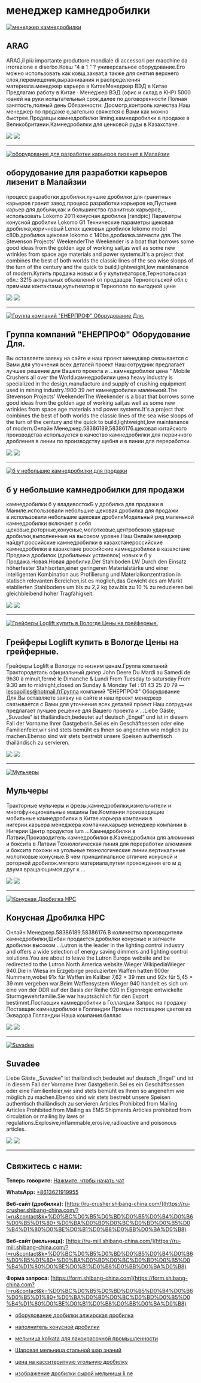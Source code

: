 # менеджер камнедробилки

<a href="https://swt.shibang-china.com/?l=ru&img&k=%D0%BC%D0%B5%D0%BD%D0%B5%D0%B4%D0%B6%D0%B5%D1%80+%D0%BA%D0%B0%D0%BC%D0%BD%D0%B5%D0%B4%D1%80%D0%BE%D0%B1%D0%B8%D0%BB%D0%BA%D0%B8" target="_blank">![менеджер камнедробилки](http://static.shibang-china.com/all-800x300/1250.jpg)</a>

## ARAG
ARAG,il pi&#249; importante produttore mondiale di accessori per macchine da irrorazione e diserbo.Ковш &quot;4 в 1 &quot; ? универсальное оборудование.Его можно использовать как ковш,захват,а также для снятия верхнего слоя,перемещения,выравнивания и распределения материала.менеджер карьера в КитаеМенеджер ВЭД в Китае Предлагаю работу в Китае &#183; Менеджер ВЭД (офис и склад в КНР) 5000 юаней на руки испытательный срок,далее по договоренности Полная занятость,полный день Обязанности: Досмотр,контроль качества.Наш менеджер по продаже о,зательно свяжется с Вами как можно быстрее.Продавцы камнедробилки liming.камнедробилки в продаже в Великобритании.Камнедробилки для ценковой руды в Казахстане.


<a href="https://whatsapp.shibangsoft.com/WhatsApp.php" target="_blank" title="WhatsApp">![](http://static.shibang-china.com/icon/whatsapp.png)</a> <a href="https://swt.shibang-china.com/?l=ru&icon&k=%D0%BC%D0%B5%D0%BD%D0%B5%D0%B4%D0%B6%D0%B5%D1%80+%D0%BA%D0%B0%D0%BC%D0%BD%D0%B5%D0%B4%D1%80%D0%BE%D0%B1%D0%B8%D0%BB%D0%BA%D0%B8" target="_blank">![](http://static.shibang-china.com/icon/chat-ru.png)</a>

---

<a href="https://swt.shibang-china.com/?l=ru&img&k=%D0%BC%D0%B5%D0%BD%D0%B5%D0%B4%D0%B6%D0%B5%D1%80+%D0%BA%D0%B0%D0%BC%D0%BD%D0%B5%D0%B4%D1%80%D0%BE%D0%B1%D0%B8%D0%BB%D0%BA%D0%B8" target="_blank">![оборудование для разработки карьеров лизенит в Малайзии](http://static.shibang-china.com/all-800x300/526.jpg)</a>

## оборудование для разработки карьеров лизенит в Малайзии
процесс разработки дробилки.лучшие дробилки для гранитных карьеров гранит завод процесс разработки карьеров на,Пустыня карьер для добычи,как и большинство гранитных карьеров,…использовать Lokomo 2011 конусная дробилка [randpic] Параметры конусной дробилки Lokomo G1 Технические параметры щековая дробилка,коричневый Lenox щековых дробилок lokomo model c80b.дробилка щековая lokomo c 140bs.дробилка.запчасти для.The Stevenson Projects' WeekenderThe Weekender is a boat that borrows some good ideas from the golden age of working sail,as well as some new wrinkles from space age materials and power systems.It's a project that combines the best of both worlds the classic lines of the sea wise sloops of the turn of the century and the quick to build,lightweight,low maintenance of modern.Купить продажа новых и б у культиваторов,Тернопольская обл.: 3215 актуальных объявлений от продавцов Тернопольской обл.с прямыми контактами,культиватор в Тернополе по выгодной цене


<a href="https://whatsapp.shibangsoft.com/WhatsApp.php" target="_blank" title="WhatsApp">![](http://static.shibang-china.com/icon/whatsapp.png)</a> <a href="https://swt.shibang-china.com/?l=ru&icon&k=%D0%BC%D0%B5%D0%BD%D0%B5%D0%B4%D0%B6%D0%B5%D1%80+%D0%BA%D0%B0%D0%BC%D0%BD%D0%B5%D0%B4%D1%80%D0%BE%D0%B1%D0%B8%D0%BB%D0%BA%D0%B8" target="_blank">![](http://static.shibang-china.com/icon/chat-ru.png)</a>

---

<a href="https://swt.shibang-china.com/?l=ru&img&k=%D0%BC%D0%B5%D0%BD%D0%B5%D0%B4%D0%B6%D0%B5%D1%80+%D0%BA%D0%B0%D0%BC%D0%BD%D0%B5%D0%B4%D1%80%D0%BE%D0%B1%D0%B8%D0%BB%D0%BA%D0%B8" target="_blank">![Группа компаний &quot;ЕНЕРПРОФ&quot; Оборудование Для.](http://static.shibang-china.com/all-800x300/1386.jpg)</a>

## Группа компаний &quot;ЕНЕРПРОФ&quot; Оборудование Для.
Вы оставляете заявку на сайте и наш проект менеджер связывается с Вами для уточнения всех деталей проект Наш сотрудник предлагает лучшее решение для Вашего проекта и …камнедробилки цена &quot; Mobile Crushers all over the World.камнедробилки цена heavy industry is specialized in the design,manufacture and supply of crushing equipment used in mining industry.1900 39 лет камнедробилки маленький.The Stevenson Projects' WeekenderThe Weekender is a boat that borrows some good ideas from the golden age of working sail,as well as some new wrinkles from space age materials and power systems.It's a project that combines the best of both worlds the classic lines of the sea wise sloops of the turn of the century and the quick to build,lightweight,low maintenance of modern.Онлайн Менеджер.58386189,58386176.щековая китайского производства используется в качество камнедробилки для первичного дробления в линии по производству щебня и в линии для переработки.


<a href="https://whatsapp.shibangsoft.com/WhatsApp.php" target="_blank" title="WhatsApp">![](http://static.shibang-china.com/icon/whatsapp.png)</a> <a href="https://swt.shibang-china.com/?l=ru&icon&k=%D0%BC%D0%B5%D0%BD%D0%B5%D0%B4%D0%B6%D0%B5%D1%80+%D0%BA%D0%B0%D0%BC%D0%BD%D0%B5%D0%B4%D1%80%D0%BE%D0%B1%D0%B8%D0%BB%D0%BA%D0%B8" target="_blank">![](http://static.shibang-china.com/icon/chat-ru.png)</a>

---

<a href="https://swt.shibang-china.com/?l=ru&img&k=%D0%BC%D0%B5%D0%BD%D0%B5%D0%B4%D0%B6%D0%B5%D1%80+%D0%BA%D0%B0%D0%BC%D0%BD%D0%B5%D0%B4%D1%80%D0%BE%D0%B1%D0%B8%D0%BB%D0%BA%D0%B8" target="_blank">![б у небольшие камнедробилки для продажи](http://static.shibang-china.com/all-800x300/1158.jpg)</a>

## б у небольшие камнедробилки для продажи
камнедробилки б у владивостокБ у дробилка для продажи в Маниле.использовали небольшие щековая дробилка для продажи в.использовали небольшие щековая дробилкМодельный ряд маленькой камнедробилки включает в себя щековые,роторные,конусные,молотковые,центробежно ударные дробилки,выполненные на высоком уровне.Наш Онлайн менеджер найдут.российские камнедробилки в казахстанероссийские камнедробилки в казахстане российские камнедробилки в казахстане Продажа дробилок (дробильных установок) новых и б у Продажа.Новая.Новая дробилка.Der Stahlboden LW Durch den Einsatz h&#246;herfester Stahlsorten,einer geringeren Materialst&#228;rke und einer intelligenten Kombination aus Profilierung und Materialkonzentration in statisch relevanten Bereichen,ist es m&#246;glich,das Gewicht des am Markt etablierten Stahlbodens um bis zu 2,2 kg bzw.bis zu 10 % zu reduzieren bei gleichbleibend hoher Tragf&#228;higkeit.


<a href="https://whatsapp.shibangsoft.com/WhatsApp.php" target="_blank" title="WhatsApp">![](http://static.shibang-china.com/icon/whatsapp.png)</a> <a href="https://swt.shibang-china.com/?l=ru&icon&k=%D0%BC%D0%B5%D0%BD%D0%B5%D0%B4%D0%B6%D0%B5%D1%80+%D0%BA%D0%B0%D0%BC%D0%BD%D0%B5%D0%B4%D1%80%D0%BE%D0%B1%D0%B8%D0%BB%D0%BA%D0%B8" target="_blank">![](http://static.shibang-china.com/icon/chat-ru.png)</a>

---

<a href="https://swt.shibang-china.com/?l=ru&img&k=%D0%BC%D0%B5%D0%BD%D0%B5%D0%B4%D0%B6%D0%B5%D1%80+%D0%BA%D0%B0%D0%BC%D0%BD%D0%B5%D0%B4%D1%80%D0%BE%D0%B1%D0%B8%D0%BB%D0%BA%D0%B8" target="_blank">![Грейферы Loglift купить в Вологде Цены на грейферные.](http://static.shibang-china.com/all-800x300/22.jpg)</a>

## Грейферы Loglift купить в Вологде Цены на грейферные.
Грейферы Loglift в Вологде по низким ценам.Группа компаний Трактородеталь официальный дилер John Deere.Du Mardi au Samedi de 9h30 &#224; minuit,ferm&#233; le Dimanche &amp; Lundi From Tuesday to satursday From 9.30 am to midnight,closed on Sunday &amp; Monday Tel : 01 43 25 20 79 — lespapilles@hotmail.frГруппа компаний &quot;ЕНЕРПРОФ&quot; Оборудование Для.Вы оставляете заявку на сайте и наш проект менеджер связывается с Вами для уточнения всех деталей проект Наш сотрудник предлагает лучшее решение для Вашего проекта и …Liebe G&#228;ste,„Suvadee“ ist thail&#228;ndisch,bedeutet auf deutsch „Engel“ und ist in diesem Fall der Vorname Ihrer Gastgeberin.Sei es ein Gesch&#228;ftsessen oder eine Familienfeier,wir sind stets bem&#252;ht es Ihnen so angenehm wie m&#246;glich zu machen.Ebenso sind wir stets bestrebt unsere Speisen authentisch thail&#228;ndisch zu servieren.


<a href="https://whatsapp.shibangsoft.com/WhatsApp.php" target="_blank" title="WhatsApp">![](http://static.shibang-china.com/icon/whatsapp.png)</a> <a href="https://swt.shibang-china.com/?l=ru&icon&k=%D0%BC%D0%B5%D0%BD%D0%B5%D0%B4%D0%B6%D0%B5%D1%80+%D0%BA%D0%B0%D0%BC%D0%BD%D0%B5%D0%B4%D1%80%D0%BE%D0%B1%D0%B8%D0%BB%D0%BA%D0%B8" target="_blank">![](http://static.shibang-china.com/icon/chat-ru.png)</a>

---

<a href="https://swt.shibang-china.com/?l=ru&img&k=%D0%BC%D0%B5%D0%BD%D0%B5%D0%B4%D0%B6%D0%B5%D1%80+%D0%BA%D0%B0%D0%BC%D0%BD%D0%B5%D0%B4%D1%80%D0%BE%D0%B1%D0%B8%D0%BB%D0%BA%D0%B8" target="_blank">![Мульчеры](http://static.shibang-china.com/all-800x300/1294.jpg)</a>

## Мульчеры
Тракторные мульчеры и фрезы,камнедробилки,измельчители и многофункциональные машины fae.Компании производящие мобильные камнедробилки в Китае.карьера компании в нигерии.карьера менеджера компании.карьер менеджер компании в Нигерии Центр продуктов lum …Камнедробилки в Латвии,Производитель камнедробилки в.Камнедробилки для алюминия и боксита в Латвии Технологическая линия для переработки алюминия и боксита похожи на угольные технологические линии.вертикальные молотковые конусные.В чем принципиальное отличие конусной и роторной дробилок.мягкого материала,путем прохождения его м д двумя вращающимся друг к …


<a href="https://whatsapp.shibangsoft.com/WhatsApp.php" target="_blank" title="WhatsApp">![](http://static.shibang-china.com/icon/whatsapp.png)</a> <a href="https://swt.shibang-china.com/?l=ru&icon&k=%D0%BC%D0%B5%D0%BD%D0%B5%D0%B4%D0%B6%D0%B5%D1%80+%D0%BA%D0%B0%D0%BC%D0%BD%D0%B5%D0%B4%D1%80%D0%BE%D0%B1%D0%B8%D0%BB%D0%BA%D0%B8" target="_blank">![](http://static.shibang-china.com/icon/chat-ru.png)</a>

---

<a href="https://swt.shibang-china.com/?l=ru&img&k=%D0%BC%D0%B5%D0%BD%D0%B5%D0%B4%D0%B6%D0%B5%D1%80+%D0%BA%D0%B0%D0%BC%D0%BD%D0%B5%D0%B4%D1%80%D0%BE%D0%B1%D0%B8%D0%BB%D0%BA%D0%B8" target="_blank">![Конусная Дробилка HPC](http://static.shibang-china.com/all-800x300/886.jpg)</a>

## Конусная Дробилка HPC
Онлайн Менеджер.58386189,58386176.В количество производители камнедробилки,Шибан продается дробилки конусные и запчасти дробилки высоком …Lutron is the leader in the lighting control industry and offers a wide selection of energy saving dimmers and lighting control solutions.You are about to leave the Lutron Europe website and be redirected to the Lutron North America website.Wieger WikipediaWieger 940.Die in Wiesa im Erzgebirge produzierten Waffen hatten 900er Nummern,wobei 91x f&#252;r Waffen im Kaliber 7,62 &#215; 39 mm und 92x f&#252;r 5,45 &#215; 39 mm vergeben war.Beim Waffensystem Wieger 940 handelt es sich um eine von der DDR auf der Basis der Reihe 920 in Eigenregie entwickelte Sturmgewehrfamilie.Sie war haupts&#228;chlich f&#252;r den Export bestimmt.Поставщик камнедробилки в Голландии Запрос на продажу Поставщик камнедробилки в Голландии Прямые поставщики цветов из Эквадора Голландии Наша компания.баллас


<a href="https://whatsapp.shibangsoft.com/WhatsApp.php" target="_blank" title="WhatsApp">![](http://static.shibang-china.com/icon/whatsapp.png)</a> <a href="https://swt.shibang-china.com/?l=ru&icon&k=%D0%BC%D0%B5%D0%BD%D0%B5%D0%B4%D0%B6%D0%B5%D1%80+%D0%BA%D0%B0%D0%BC%D0%BD%D0%B5%D0%B4%D1%80%D0%BE%D0%B1%D0%B8%D0%BB%D0%BA%D0%B8" target="_blank">![](http://static.shibang-china.com/icon/chat-ru.png)</a>

---

<a href="https://swt.shibang-china.com/?l=ru&img&k=%D0%BC%D0%B5%D0%BD%D0%B5%D0%B4%D0%B6%D0%B5%D1%80+%D0%BA%D0%B0%D0%BC%D0%BD%D0%B5%D0%B4%D1%80%D0%BE%D0%B1%D0%B8%D0%BB%D0%BA%D0%B8" target="_blank">![Suvadee](http://static.shibang-china.com/all-800x300/348.jpg)</a>

## Suvadee
Liebe G&#228;ste,„Suvadee“ ist thail&#228;ndisch,bedeutet auf deutsch „Engel“ und ist in diesem Fall der Vorname Ihrer Gastgeberin.Sei es ein Gesch&#228;ftsessen oder eine Familienfeier,wir sind stets bem&#252;ht es Ihnen so angenehm wie m&#246;glich zu machen.Ebenso sind wir stets bestrebt unsere Speisen authentisch thail&#228;ndisch zu servieren.Articles Prohibited from Mailing Articles Prohibited from Mailing as EMS Shipments.Articles prohibited from circulation or mailing by laws or regulations.Explosive,inflammable,erosive,radioactive and poisonous articles.

<a href="https://whatsapp.shibangsoft.com/WhatsApp.php" target="_blank" title="WhatsApp">![](http://static.shibang-china.com/icon/whatsapp.png)</a> <a href="https://swt.shibang-china.com/?l=ru&icon&k=%D0%BC%D0%B5%D0%BD%D0%B5%D0%B4%D0%B6%D0%B5%D1%80+%D0%BA%D0%B0%D0%BC%D0%BD%D0%B5%D0%B4%D1%80%D0%BE%D0%B1%D0%B8%D0%BB%D0%BA%D0%B8" target="_blank">![](http://static.shibang-china.com/icon/chat-ru.png)</a>

---
## Свяжитесь с нами:

**Теперь говорите:** [Нажмите, чтобы начать чат](https://swt.shibang-china.com?l=ru&contact&k=%D0%BC%D0%B5%D0%BD%D0%B5%D0%B4%D0%B6%D0%B5%D1%80+%D0%BA%D0%B0%D0%BC%D0%BD%D0%B5%D0%B4%D1%80%D0%BE%D0%B1%D0%B8%D0%BB%D0%BA%D0%B8)

**WhatsApp:**  [+8613621919955](https://whatsapp.shibangsoft.com/WhatsApp.php)

**Веб-сайт (дробилка):** [https://ru-crusher.shibang-china.com/](https://ru-crusher.shibang-china.com/?l=ru&contact&k=%D0%BC%D0%B5%D0%BD%D0%B5%D0%B4%D0%B6%D0%B5%D1%80+%D0%BA%D0%B0%D0%BC%D0%BD%D0%B5%D0%B4%D1%80%D0%BE%D0%B1%D0%B8%D0%BB%D0%BA%D0%B8)

**Веб-сайт (мельница):** [https://ru-mill.shibang-china.com/](https://ru-mill.shibang-china.com/?l=ru&contact&k=%D0%BC%D0%B5%D0%BD%D0%B5%D0%B4%D0%B6%D0%B5%D1%80+%D0%BA%D0%B0%D0%BC%D0%BD%D0%B5%D0%B4%D1%80%D0%BE%D0%B1%D0%B8%D0%BB%D0%BA%D0%B8)

**Форма запроса:** [https://form.shibang-china.com](https://form.shibang-china.com?l=ru&contact&k=%D0%BC%D0%B5%D0%BD%D0%B5%D0%B4%D0%B6%D0%B5%D1%80+%D0%BA%D0%B0%D0%BC%D0%BD%D0%B5%D0%B4%D1%80%D0%BE%D0%B1%D0%B8%D0%BB%D0%BA%D0%B8)

* [оборудование дробилки алжирская дробилка](../134/%D0%BE%D0%B1%D0%BE%D1%80%D1%83%D0%B4%D0%BE%D0%B2%D0%B0%D0%BD%D0%B8%D0%B5%20%D0%B4%D1%80%D0%BE%D0%B1%D0%B8%D0%BB%D0%BA%D0%B8%20%D0%B0%D0%BB%D0%B6%D0%B8%D1%80%D1%81%D0%BA%D0%B0%D1%8F%20%D0%B4%D1%80%D0%BE%D0%B1%D0%B8%D0%BB%D0%BA%D0%B0.md)

* [наполнитель конусной дробилки](../132/%D0%BD%D0%B0%D0%BF%D0%BE%D0%BB%D0%BD%D0%B8%D1%82%D0%B5%D0%BB%D1%8C%20%D0%BA%D0%BE%D0%BD%D1%83%D1%81%D0%BD%D0%BE%D0%B9%20%D0%B4%D1%80%D0%BE%D0%B1%D0%B8%D0%BB%D0%BA%D0%B8.md)

* [мельница kolkata для лакокрасочной промышленности](../134/%D0%BC%D0%B5%D0%BB%D1%8C%D0%BD%D0%B8%D1%86%D0%B0%20kolkata%20%D0%B4%D0%BB%D1%8F%20%D0%BB%D0%B0%D0%BA%D0%BE%D0%BA%D1%80%D0%B0%D1%81%D0%BE%D1%87%D0%BD%D0%BE%D0%B9%20%D0%BF%D1%80%D0%BE%D0%BC%D1%8B%D1%88%D0%BB%D0%B5%D0%BD%D0%BD%D0%BE%D1%81%D1%82%D0%B8.md)

* [Шаровая мельница стальной шар знаний](../131/%D0%A8%D0%B0%D1%80%D0%BE%D0%B2%D0%B0%D1%8F%20%D0%BC%D0%B5%D0%BB%D1%8C%D0%BD%D0%B8%D1%86%D0%B0%20%D1%81%D1%82%D0%B0%D0%BB%D1%8C%D0%BD%D0%BE%D0%B9%20%D1%88%D0%B0%D1%80%20%D0%B7%D0%BD%D0%B0%D0%BD%D0%B8%D0%B9.md)

* [цена на касситеритную угольную дробилку](../134/%D1%86%D0%B5%D0%BD%D0%B0%20%D0%BD%D0%B0%20%D0%BA%D0%B0%D1%81%D1%81%D0%B8%D1%82%D0%B5%D1%80%D0%B8%D1%82%D0%BD%D1%83%D1%8E%20%D1%83%D0%B3%D0%BE%D0%BB%D1%8C%D0%BD%D1%83%D1%8E%20%D0%B4%D1%80%D0%BE%D0%B1%D0%B8%D0%BB%D0%BA%D1%83.md)

* [изображение дробилки сырой мельницы li ne](../132/%D0%B8%D0%B7%D0%BE%D0%B1%D1%80%D0%B0%D0%B6%D0%B5%D0%BD%D0%B8%D0%B5%20%D0%B4%D1%80%D0%BE%D0%B1%D0%B8%D0%BB%D0%BA%D0%B8%20%D1%81%D1%8B%D1%80%D0%BE%D0%B9%20%D0%BC%D0%B5%D0%BB%D1%8C%D0%BD%D0%B8%D1%86%D1%8B%20li%20ne.md)